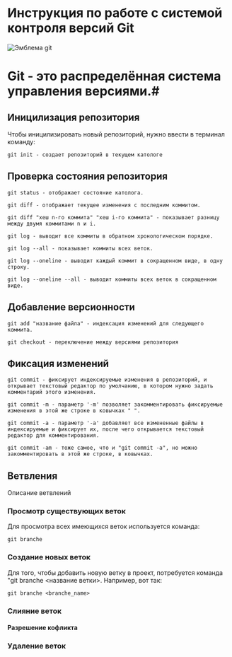 # **Инструкция по работе с системой контроля версий Git** 

![Эмблема git](git.png)

# Git - это распределённая система управления версиями.#


## Иницилизация репозитория 

Чтобы иницилизировать новый репозиторий, нужно ввести в терминал команду:

    git init - создает репозиторий в текущем катологе 

## Проверка состояния репозитория

    git status - отображает состояние католога.

    git diff - отображает текущее изменения с последним коммитом.

    git diff "хеш n-го коммита" "хеш i-го коммита" - показывает разницу между двумя коммитами n и i.

    git log - выводит все коммиты в обратном хронологическом порядке.

    git log --all - показывает коммиты всех веток.

    git log --oneline - выводит каждый коммит в сокращенном виде, в одну строку.

    git log --oneline --all - выводит коммиты всех веток в сокращенном виде.

## Добавление версионности

    git add "название файла" - индексация изменений для следующего коммита.

    git checkout - переключение между версиями репозитория 

## Фиксация изменений 

    git commit - фиксирует индексируемые изменения в репозиторий, и открывает текстовый редактор по умолчанию, в котором нужно задать комментарий этого изменения.

    git commit -m - параметр '-m' позволяет закомментировать фиксируемые изменения в этой же строке в ковычках " ".

    git commit -a - параметр '-a' добавляет все измененные файлы в индексируемые и фиксирует их, после чего открывается текстовый редактор для комментирования.

    git commit -am - тоже самое, что и "git commit -a", но можно закомментировать в этой же строке, в ковычках.

## Ветвления 

Описание ветвлений

### Просмотр существующих веток

Для просмотра всех имеющихся веток используется команда:

    git branche

### Создание новых веток

Для того, чтобы добавить новую ветку в проект, потребуется команда "git branche <название ветки>. Например, вот так:

    git branche <branche_name>

### Слияние веток

#### Разрешение кофликта

### Удаление веток

